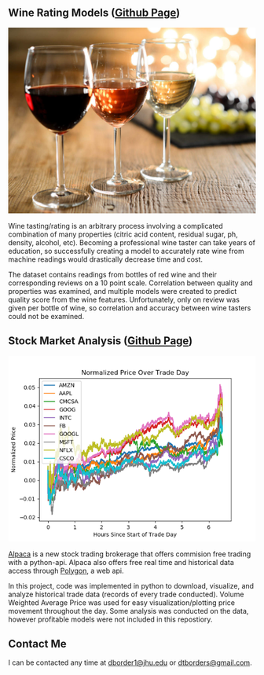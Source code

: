 
## Wine Rating Models ([Github Page](https://github.com/dtborders/Wine_Ratings))

![](example_images/wine_cover.jpg)

Wine tasting/rating is an arbitrary process involving a complicated combination of many properties (citric acid content, residual sugar, ph, density, alcohol, etc). Becoming a professional wine taster can take years of education, so successfully creating a model to accurately rate wine from machine readings would drastically decrease time and cost. 

The dataset contains readings from bottles of red wine and their corresponding reviews on a 10 point scale. Correlation between quality and properties was examined, and multiple models were created to predict quality score from the wine features. Unfortunately, only on review was given per bottle of wine, so correlation and accuracy between wine tasters could not be examined. 







## Stock Market Analysis ([Github Page](https://github.com/dtborders/Stock_Market))
![](example_images/stocks.png)

[Alpaca](https://alpaca.markets) is a new stock trading brokerage that offers commision free trading with a python-api. Alpaca also offers free real time and historical data access through [Polygon](https://polygon.io), a web api. 

In this project, code was implemented in python to download, visualize, and analyze historical trade data (records of every trade conducted). Volume Weighted Average Price was used for easy visualization/plotting price movement throughout the day. 
Some analysis was conducted on the data, however profitable models were not included in this repostiory. 




## Contact Me

I can be contacted any time at dborder1@jhu.edu or dtborders@gmail.com. 
